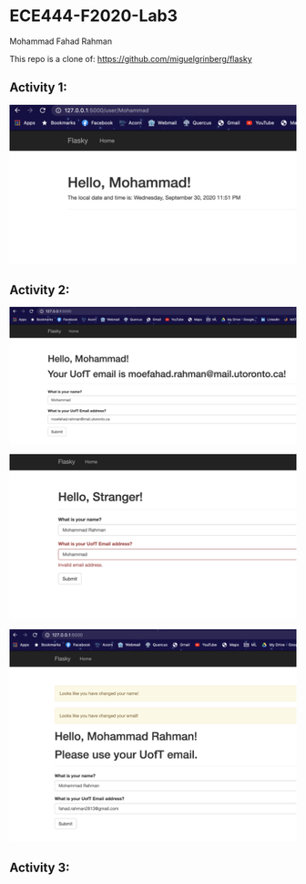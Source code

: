 # ECE444-F2020-Lab3

Mohammad Fahad Rahman

This repo is a clone of: https://github.com/miguelgrinberg/flasky

## Activity 1: 

![activity 1 screenshot](Images/activity1.png)

## Activity 2: 

![activity 2 screenshot](Images/activity2_2.png)

![activity 2 screenshot](Images/activity2_1.png)

![activity 2 screenshot](Images/activity2_3.png)

## Activity 3: